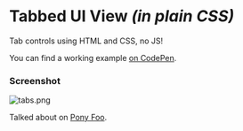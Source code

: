 # Tabbed UI View _(in plain CSS)_

Tab controls using HTML and CSS, no JS!

You can find a working example [on CodePen](http://codepen.io/bevacqua/full/qxnDw).

### Screenshot

![tabs.png][1]

Talked about on [Pony Foo](http://blog.ponyfoo.com/2013/10/18/your-tab-views-suck "Your Tab Views Suck on Pony Foo").

  [1]: http://i.imgur.com/rUBqxhh.png

